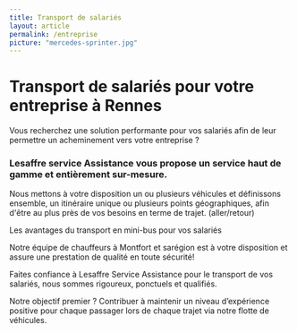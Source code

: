 ```yaml
---
title: Transport de salariés
layout: article
permalink: /entreprise
picture: "mercedes-sprinter.jpg"
---
```

# Transport de salariés pour votre entreprise à Rennes

Vous recherchez une solution performante pour vos salariés afin de leur permettre un acheminement vers votre entreprise
?

### Lesaffre service Assistance vous propose un service haut de gamme et entièrement sur-mesure.

Nous mettons à votre disposition un ou plusieurs véhicules et définissons ensemble, un itinéraire unique ou plusieurs
points géographiques, afin d'être au plus près de vos besoins en terme de trajet. (aller/retour)

Les avantages du transport en mini-bus pour vos salariés

Notre équipe de chauffeurs à Montfort et sarégion est à votre disposition et assure une prestation de qualité en toute
sécurité!

Faites confiance à Lesaffre Service Assistance pour le transport de vos salariés, nous sommes rigoureux, ponctuels et qualifiés.

Notre objectif premier ? Contribuer à maintenir un niveau d’expérience positive pour chaque passager lors de chaque
trajet via notre flotte de véhicules.




